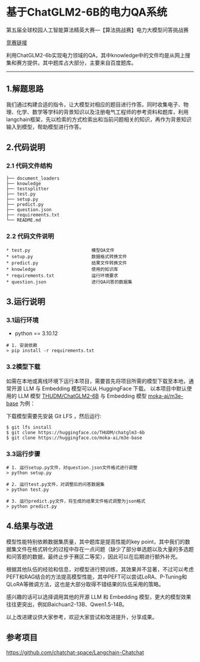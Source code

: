 # 基于ChatGLM2-6B的电力QA系统
第五届全球校园人工智能算法精英大赛—【算法挑战赛】电力大模型问答挑战赛

[竞赛链接](http://bdc.saikr.com/vse/48006)

利用ChatGLM2-6b实现电力领域的QA，其中knowledge中的文件均是从网上搜集和赛方提供，其中题库占大部分，主要来自百度题库。

------

## 1.解题思路

我们通过构建合适的指令，让大模型对相应的题目进行作答。同时收集电子、物理、化学、数学等学科的背景知识以及注册电气工程师的参考资料和题库，利用langchain框架，先以检索的方式检索出和当前问题相关的知识，再作为背景知识输入到模型，帮助模型进行作答。

## 2.代码说明

### 2.1 代码文件结构
```
├── document_loaders
├── knowledge
├── testsplitter
├── test.py
├── setup.py
├── predict.py
├── question.json
├── requirements.txt
└── README.md
```

### 2.2 代码文件说明

``` 
* test.py                       模型QA文件   
* setup.py                      数据格式转换文件   
* predict.py                    结果文件转换文件    
* knowledge                     使用的知识库
* requirements.txt              运行环境要求    
* question.json                 进行QA问答的数据集          
```

## 3.运行说明

### 3.1运行环境

* python == 3.10.12
```
# 1. 安装依赖
> pip install -r requirements.txt
```

### 3.2模型下载
如需在本地或离线环境下运行本项目，需要首先将项目所需的模型下载至本地，通常开源 LLM 与 Embedding 模型可以从 HuggingFace 下载。
以本项目中默认使用的 LLM 模型 [THUDM/ChatGLM2-6B](https://huggingface.co/THUDM/chatglm2-6b) 与 Embedding 模型 [moka-ai/m3e-base](https://huggingface.co/moka-ai/m3e-base) 为例：

下载模型需要先安装 Git LFS ，然后运行:
```
$ git lfs install
$ git clone https://huggingface.co/THUDM/chatglm3-6b
$ git clone https://huggingface.co/moka-ai/m3e-base
```

### 3.3运行步骤
```
# 1. 运行setup.py文件，对question.json文件格式进行调整
> python setup.py

# 2. 运行test.py文件，对调整后的问答数据集
> python test.py

# 3. 运行predict.py文件，将生成的结果文件格式调整为json格式
> python predict.py
```

## 4.结果与改进
模型性能特别依赖数据集质量，其中题库是提高性能的key point，其中我们的数据集文件在格式转化的过程中存在一点问题（缺少了部分单选题以及大量的多选题和问答题的数据，最终止步于赛区二等奖），因此可以在后期进行额外补充。

根据其他队伍的经验和信息，对模型进行预训练，其效果并不显著，不过可以考虑PEFT和RAG结合的方法提高模型性能，其中PEFT可以尝试LoRA、P-Tuning和QLoRA等微调方法，这也是大部分取得不错结果的队伍采用的策略。

感兴趣的话可以选择调用其他的开源 LLM 和 Embedding 模型，更大的模型效果往往更突出，例如Baichuan2-13B、Qwen1.5-14B。

以上改进建议供大家参考，欢迎大家尝试和改进提升，分享成果。

## 参考项目
https://github.com/chatchat-space/Langchain-Chatchat
